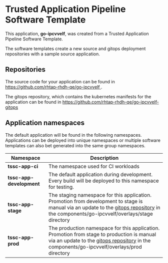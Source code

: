 # Trusted Application Pipeline Software Template

This application, **go-ipcvvelf**, was created from a Trusted Application Pipeline Software Template.

The software templates create a new source and gitops deployment repositories with a sample source application. 

## Repositories

The source code for your application can be found in [https://github.com/rhtap-rhdh-qe/go-ipcvvelf ](https://github.com/rhtap-rhdh-qe/go-ipcvvelf ).
 
The gitops repository, which contains the kubernetes manifests for the application can be found in 
[https://github.com/rhtap-rhdh-qe/go-ipcvvelf-gitops ](https://github.com/rhtap-rhdh-qe/go-ipcvvelf-gitops ) 

## Application namespaces 

The default application will be found in the following namespaces. Applications can be deployed into unique namespaces or multiple software templates can also bet generated into the same group namespaces.  

|  Namespace   |  Description   |  
| -------- | -------- |
| **tssc-app-ci** | The namespace used for CI workloads |
| **tssc-app-development** | The default application during development. Every build will be deployed to this namespace for testing. |
| **tssc-app-stage** | The staging namespace for this application. Promotion from development to stage is manual via an update to the [gitops repository](https://github.com/rhtap-rhdh-qe/go-ipcvvelf-gitops ) in the components/go-ipcvvelf/overlays/stage directory |
| **tssc-app-prod** | The production namespace for this application. Promotion from stage to production is manual via an update to the [gitops repository](https://github.com/rhtap-rhdh-qe/go-ipcvvelf-gitops ) in the components/go-ipcvvelf/overlays/prod directory |